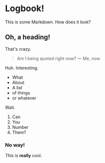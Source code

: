 # Logbook!

This is some Markdown. How does it look?

## Oh, a heading!

That's crazy.

> Am I being quoted right now? — Me, now

Huh. Interesting.

- What
- About
- A list
- of things
- or whatever

Wait.

1. Can
2. You
3. Number
4. Them?

### No way!

*This* is **really** cool.
